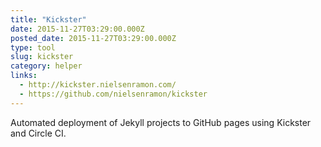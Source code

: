 ```yaml
---
title: "Kickster"
date: 2015-11-27T03:29:00.000Z
posted_date: 2015-11-27T03:29:00.000Z
type: tool
slug: kickster
category: helper
links:
  - http://kickster.nielsenramon.com/
  - https://github.com/nielsenramon/kickster
---
```

Automated deployment of Jekyll projects to GitHub pages using Kickster and Circle CI.




